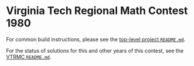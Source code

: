 # Virginia Tech Regional Math Contest 1980

For common build instructions, please see the [top-level project
`README.md`](../../../README.md).

For the status of solutions for this and other years of this contest, see the
[VTRMC `README.md`](../README.md).
